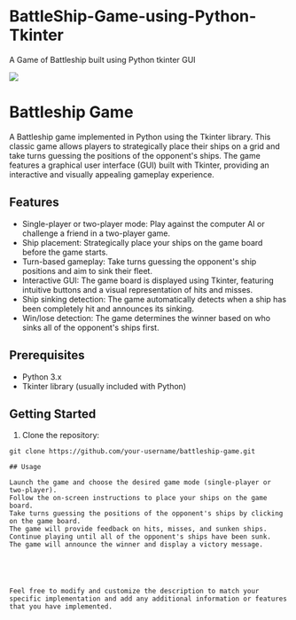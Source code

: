 # BattleShip-Game-using-Python-Tkinter
A Game of Battleship built using Python tkinter GUI


<img src="https://storage.googleapis.com/eluna_ai/generated_images/357a8317467b29f091eb91d51a44ba11.png">


# Battleship Game

A Battleship game implemented in Python using the Tkinter library. This classic game allows players to strategically place their ships on a grid and take turns guessing the positions of the opponent's ships. The game features a graphical user interface (GUI) built with Tkinter, providing an interactive and visually appealing gameplay experience.

## Features

- Single-player or two-player mode: Play against the computer AI or challenge a friend in a two-player game.
- Ship placement: Strategically place your ships on the game board before the game starts.
- Turn-based gameplay: Take turns guessing the opponent's ship positions and aim to sink their fleet.
- Interactive GUI: The game board is displayed using Tkinter, featuring intuitive buttons and a visual representation of hits and misses.
- Ship sinking detection: The game automatically detects when a ship has been completely hit and announces its sinking.
- Win/lose detection: The game determines the winner based on who sinks all of the opponent's ships first.

## Prerequisites

- Python 3.x
- Tkinter library (usually included with Python)

## Getting Started

1. Clone the repository:

```shell
git clone https://github.com/your-username/battleship-game.git

## Usage

Launch the game and choose the desired game mode (single-player or two-player).
Follow the on-screen instructions to place your ships on the game board.
Take turns guessing the positions of the opponent's ships by clicking on the game board.
The game will provide feedback on hits, misses, and sunken ships.
Continue playing until all of the opponent's ships have been sunk.
The game will announce the winner and display a victory message.





Feel free to modify and customize the description to match your specific implementation and add any additional information or features that you have implemented.
